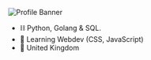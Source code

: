 ![Profile Banner](https://share.creavite.co/waKns0OjxRwywoCg.gif)

- ⛓ Python, Golang & SQL.
- 🏫 Learning Webdev (CSS, JavaScript)
- 📍 United Kingdom
